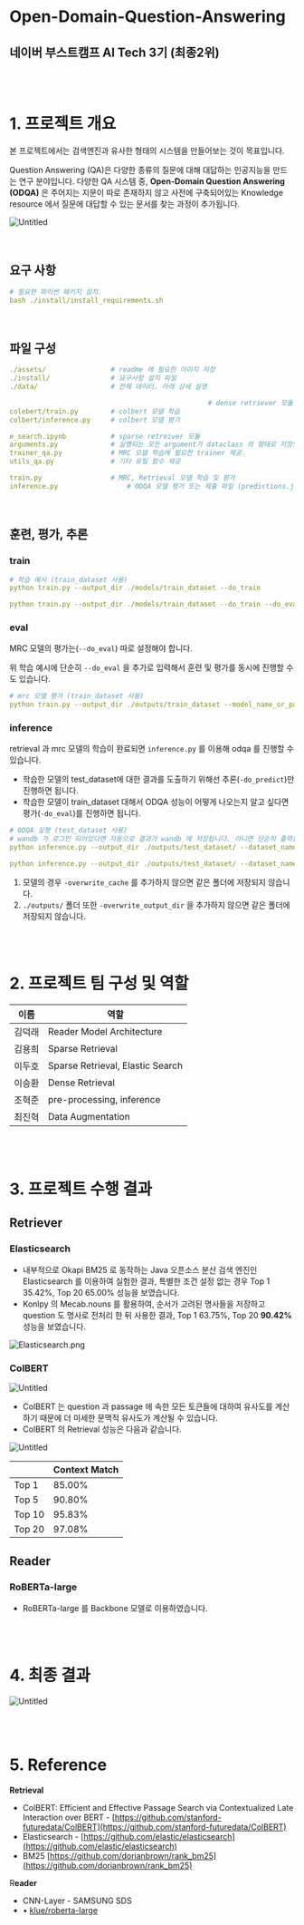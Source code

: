 # Open-Domain-Question-Answering

## 네이버 부스트캠프 AI Tech 3기 (최종2위)

<br>

<br>

# 1. 프로젝트 개요

본 프로젝트에서는 검색엔진과 유사한 형태의 시스템을 만들어보는 것이 목표입니다.

Question Answering (QA)은 다양한 종류의 질문에 대해 대답하는 인공지능을 만드는 연구 분야입니다. 다양한 QA 시스템 중, **Open-Domain Question Answering (ODQA)** 은 주어지는 지문이 따로 존재하지 않고 사전에 구축되어있는 Knowledge resource 에서 질문에 대답할 수 있는 문서를 찾는 과정이 추가됩니다.

![Untitled](Open-Domain-Question-Answering%2076c1043df3d544bc974b75b38bb6d2be/Untitled.png)

<br>

## **요구 사항**

```yaml
# 필요한 파이썬 패키지 설치. 
bash ./install/install_requirements.sh
```

<br>

## **파일 구성**

```yaml
./assets/                # readme 에 필요한 이미지 저장
./install/               # 요구사항 설치 파일 
./data/                  # 전체 데이터. 아래 상세 설명

												 # dense retriever 모듈
colebert/train.py        # colbert 모델 학습
colbert/inference.py     # colbert 모델 평가

e_search.ipynb           # sparse retreiver 모듈
arguments.py             # 실행되는 모든 argument가 dataclass 의 형태로 저장되어있음
trainer_qa.py            # MRC 모델 학습에 필요한 trainer 제공.
utils_qa.py              # 기타 유틸 함수 제공 

train.py                 # MRC, Retrieval 모델 학습 및 평가 
inference.py		         # ODQA 모델 평가 또는 제출 파일 (predictions.json) 생성
```

<br>

## **훈련, 평가, 추론**

### **train**

```yaml
# 학습 예시 (train_dataset 사용)
python train.py --output_dir ./models/train_dataset --do_train

python train.py --output_dir ./models/train_dataset --do_train --do_eval --overwrite_cache --overwrite_output_dir
```

### **eval**

MRC 모델의 평가는(`--do_eval`) 따로 설정해야 합니다.

위 학습 예시에 단순히 `--do_eval` 을 추가로 입력해서 훈련 및 평가를 동시에 진행할 수도 있습니다.

```yaml
# mrc 모델 평가 (train_dataset 사용)
python train.py --output_dir ./outputs/train_dataset --model_name_or_path ./models/train_dataset/ --do_eval
```

### **inference**

retrieval 과 mrc 모델의 학습이 완료되면 `inference.py` 를 이용해 odqa 를 진행할 수 있습니다.

- 학습한 모델의 test_dataset에 대한 결과를 도출하기 위해선 추론(`-do_predict`)만 진행하면 됩니다.
- 학습한 모델이 train_dataset 대해서 ODQA 성능이 어떻게 나오는지 알고 싶다면 평가(`-do_eval`)를 진행하면 됩니다.

```yaml
# ODQA 실행 (test_dataset 사용)
# wandb 가 로그인 되어있다면 자동으로 결과가 wandb 에 저장됩니다. 아니면 단순히 출력됩니다
python inference.py --output_dir ./outputs/test_dataset/ --dataset_name ../data/test_dataset/ --model_name_or_path ./models/train_dataset/ --do_predict

python inference.py --output_dir ./outputs/test_dataset/ --dataset_name ../data/test_dataset/ --model_name_or_path ./models/train_dataset/ --do_predict --overwrite_output_di
```

1. 모델의 경우 `-overwrite_cache` 를 추가하지 않으면 같은 폴더에 저장되지 않습니다.
2. `./outputs/` 폴더 또한 `-overwrite_output_dir` 을 추가하지 않으면 같은 폴더에 저장되지 않습니다.

<br>

<br>

# 2. 프로젝트 팀 구성 및 역할

| 이름 | 역할 |
| --- | --- |
| 김덕래 | Reader Model Architecture |
| 김용희 | Sparse Retrieval |
| 이두호 | Sparse Retrieval, Elastic Search |
| 이승환 | Dense Retrieval |
| 조혁준 | pre-processing, inference |
| 최진혁 | Data Augmentation |

<br>

<br>

# 3. 프로젝트 수행 결과

## Retriever

### Elasticsearch

- 내부적으로 Okapi BM25 로 동작하는 Java 오픈소스 분산 검색 엔진인 Elasticsearch 를 이용하여 실험한 결과, 특별한 조건 설정 없는 경우 Top 1 35.42%, Top 20 65.00% 성능을 보였습니다.
- Konlpy 의 Mecab.nouns 를 활용하여, 순서가 고려된 명사들을 저장하고 question 도 명사로 전처리 한 뒤 사용한 결과, Top 1 63.75%, Top 20 **90.42%** 성능을 보였습니다.

![Elasticsearch.png](Open-Domain-Question-Answering%2076c1043df3d544bc974b75b38bb6d2be/Elasticsearch.png)

### ColBERT

![Untitled](Open-Domain-Question-Answering%2076c1043df3d544bc974b75b38bb6d2be/Untitled%201.png)

- ColBERT 는 question 과 passage 에 속한 모든 토큰들에 대하여 유사도를 계산하기 때문에 더 미세한 문맥적 유사도가 계산될 수 있습니다.
- ColBERT 의 Retrieval 성능은 다음과 같습니다.

![Untitled](Open-Domain-Question-Answering%2076c1043df3d544bc974b75b38bb6d2be/Untitled%202.png)

|  | Context Match |
| --- | --- |
| Top 1 | 85.00% |
| Top 5 | 90.80% |
| Top 10 | 95.83% |
| Top 20 | 97.08% |

## Reader

### **RoBERTa-large**

- RoBERTa-large 를 Backbone 모델로 이용하였습니다.

<br>

<br>

# 4. 최종 결과

![Untitled](Open-Domain-Question-Answering%2076c1043df3d544bc974b75b38bb6d2be/Untitled%203.png)

<br>

<br>

# 5. Reference

****Retrieval****

- ColBERT: Efficient and Effective Passage Search via Contextualized Late Interaction over BERT - [https://github.com/stanford-futuredata/ColBERT](https://github.com/stanford-futuredata/ColBERT)
- Elasticsearch - [https://github.com/elastic/elasticsearch](https://github.com/elastic/elasticsearch)
- BM25 [https://github.com/dorianbrown/rank_bm25](https://github.com/dorianbrown/rank_bm25)

R**eader**

- CNN-Layer - SAMSUNG SDS
- • [klue/roberta-large](https://huggingface.co/klue/roberta-large)